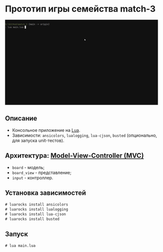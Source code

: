 # Прототип игры семейства match-3

![](./gameplay.gif)

## Описание

- Консольное приложение на [Lua](https://www.lua.org/).
- Зависимости: `ansicolors`, `lualogging`, `lua-cjson`, `busted` (опционально, для запуска unit-тестов).

## Архитектура: [Model-View-Controller (MVC)](https://en.wikipedia.org/wiki/Model%E2%80%93view%E2%80%93controller)
  - `board` - модель;
  - `board_view` - представление;
  - `input` - контроллер.

## Установка зависимостей

```
# luarocks install ansicolors
# luarocks install lualogging
# luarocks install lua-cjson
# luarocks install busted
```

## Запуск

```
# lua main.lua
```
